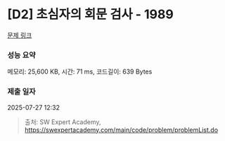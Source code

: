# [D2] 초심자의 회문 검사 - 1989 

[문제 링크](https://swexpertacademy.com/main/code/problem/problemDetail.do?contestProbId=AV5PyTLqAf4DFAUq) 

### 성능 요약

메모리: 25,600 KB, 시간: 71 ms, 코드길이: 639 Bytes

### 제출 일자

2025-07-27 12:32



> 출처: SW Expert Academy, https://swexpertacademy.com/main/code/problem/problemList.do